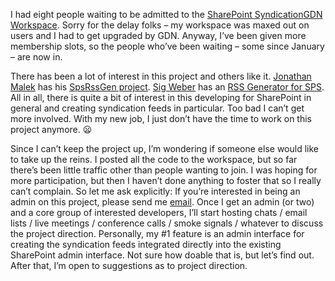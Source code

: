 I had eight people waiting to be admitted to the [SharePoint
Syndication](http://devhawk.net/prj_SharePointSynd.aspx)[GDN
Workspace](http://www.gotdotnet.com/Community/Workspaces/workspace.aspx?id=bef1fffe-6d20-42c8-a72d-ae7e9a5a194b).
Sorry for the delay folks – my workspace was maxed out on users and I
had to get upgraded by GDN. Anyway, I’ve been given more membership
slots, so the people who’ve been waiting – some since January – are now
in.

There has been a lot of interest in this project and others like it.
[Jonathan Malek](http://www.jonathanmalek.com/blog/) has his [SpsRssGen
project](http://www.jonathanmalek.com/blog/articles/179.aspx). [Sig
Weber](http://www.asaris-matrix.com/sweber/playground/default.aspx) has
an [RSS Generator for
SPS](http://www.asaris-matrix.com/sweber/playground/Lists/Announcements/DispForm.aspx?ID=23&Source=http://www.asaris-matrix.com/sweber/playground/default.aspx).
All in all, there is quite a bit of interest in this developing for
SharePoint in general and creating syndication feeds in particular. Too
bad I can’t get more involved. With my new job, I just don’t have the
time to work on this project anymore.
:frowning:

Since I can’t keep the project up, I’m wondering if someone else would
like to take up the reins. I posted all the code to the workspace, but
so far there’s been little traffic other than people wanting to join. I
was hoping for more participation, but then I haven’t done anything to
foster that so I really can’t complain. So let me ask explicitly: If
you’re interested in being an admin on this project, please send me
[email](mailto:hpierson@microsoft.com?subject=SPSynd). Once I get an
admin (or two) and a core group of interested developers, I’ll start
hosting chats / email lists / live meetings / conference calls / smoke
signals / whatever to discuss the project direction. Personally, my \#1
feature is an admin interface for creating the syndication feeds
integrated directly into the existing SharePoint admin interface. Not
sure how doable that is, but let’s find out. After that, I’m open to
suggestions as to project direction.


